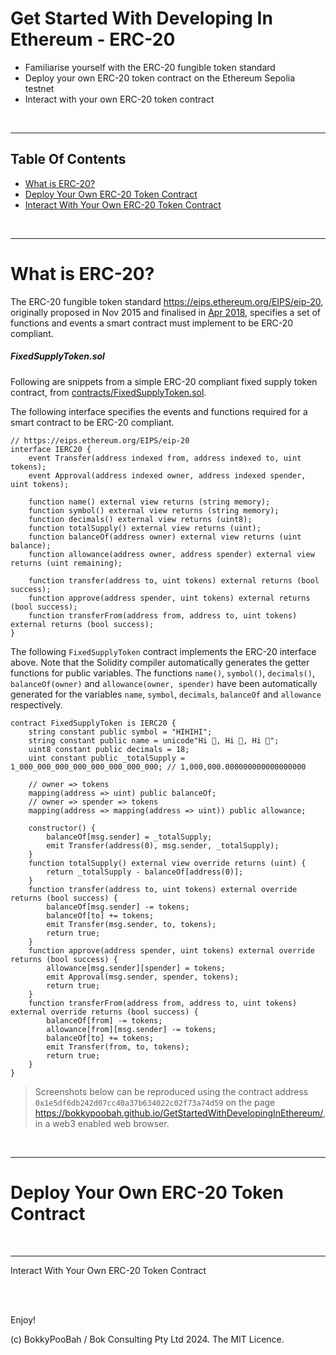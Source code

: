 # Get Started With Developing In Ethereum - ERC-20

* Familiarise yourself with the ERC-20 fungible token standard
* Deploy your own ERC-20 token contract on the Ethereum Sepolia testnet
* Interact with your own ERC-20 token contract

<br />

---

## Table Of Contents

* [What is ERC-20?](#what-is-erc-20-)
* [Deploy Your Own ERC-20 Token Contract](#deploy-your-own-erc-20-token-contract)
* [Interact With Your Own ERC-20 Token Contract](#interact-with-your-own-erc-20-token-contract)

<br />

---

# What is ERC-20?

The ERC-20 fungible token standard https://eips.ethereum.org/EIPS/eip-20, originally proposed in Nov 2015 and finalised in [Apr 2018](https://github.com/ethereum/ERCs/commit/ef9dc7ece65fcf8c9858993073086c188a71f8ed), specifies a set of functions and events a smart contract must implement to be ERC-20 compliant.

##### FixedSupplyToken.sol

Following are snippets from a simple ERC-20 compliant fixed supply token contract, from [contracts/FixedSupplyToken.sol](contracts/FixedSupplyToken.sol).

The following interface specifies the events and functions required for a smart contract to be ERC-20 compliant.

```solidity
// https://eips.ethereum.org/EIPS/eip-20
interface IERC20 {
    event Transfer(address indexed from, address indexed to, uint tokens);
    event Approval(address indexed owner, address indexed spender, uint tokens);

    function name() external view returns (string memory);
    function symbol() external view returns (string memory);
    function decimals() external view returns (uint8);
    function totalSupply() external view returns (uint);
    function balanceOf(address owner) external view returns (uint balance);
    function allowance(address owner, address spender) external view returns (uint remaining);

    function transfer(address to, uint tokens) external returns (bool success);
    function approve(address spender, uint tokens) external returns (bool success);
    function transferFrom(address from, address to, uint tokens) external returns (bool success);
}
```

The following `FixedSupplyToken` contract implements the ERC-20 interface above.
Note that the Solidity compiler automatically generates the getter functions for public variables. The functions `name()`, `symbol()`, `decimals()`, `balanceOf(owner)` and `allowance(owner, spender)` have been automatically generated for the variables `name`, `symbol`, `decimals`, `balanceOf` and `allowance` respectively.

```
contract FixedSupplyToken is IERC20 {
    string constant public symbol = "HIHIHI";
    string constant public name = unicode"Hi 👋, Hi 👋, Hi 👋";
    uint8 constant public decimals = 18;
    uint constant public _totalSupply = 1_000_000_000_000_000_000_000_000; // 1,000,000.000000000000000000

    // owner => tokens
    mapping(address => uint) public balanceOf;
    // owner => spender => tokens
    mapping(address => mapping(address => uint)) public allowance;

    constructor() {
        balanceOf[msg.sender] = _totalSupply;
        emit Transfer(address(0), msg.sender, _totalSupply);
    }
    function totalSupply() external view override returns (uint) {
        return _totalSupply - balanceOf[address(0)];
    }
    function transfer(address to, uint tokens) external override returns (bool success) {
        balanceOf[msg.sender] -= tokens;
        balanceOf[to] += tokens;
        emit Transfer(msg.sender, to, tokens);
        return true;
    }
    function approve(address spender, uint tokens) external override returns (bool success) {
        allowance[msg.sender][spender] = tokens;
        emit Approval(msg.sender, spender, tokens);
        return true;
    }
    function transferFrom(address from, address to, uint tokens) external override returns (bool success) {
        balanceOf[from] -= tokens;
        allowance[from][msg.sender] -= tokens;
        balanceOf[to] += tokens;
        emit Transfer(from, to, tokens);
        return true;
    }
}
```

> Screenshots below can be reproduced using the contract address `0x1e5df6db242d07cc40a37b634022c02f73a74d59` on the page https://bokkypoobah.github.io/GetStartedWithDevelopingInEthereum/, in a web3 enabled web browser.



<br />

---

# Deploy Your Own ERC-20 Token Contract

<br />

---

Interact With Your Own ERC-20 Token Contract


<br />

<br />

Enjoy!

(c) BokkyPooBah / Bok Consulting Pty Ltd 2024. The MIT Licence.

